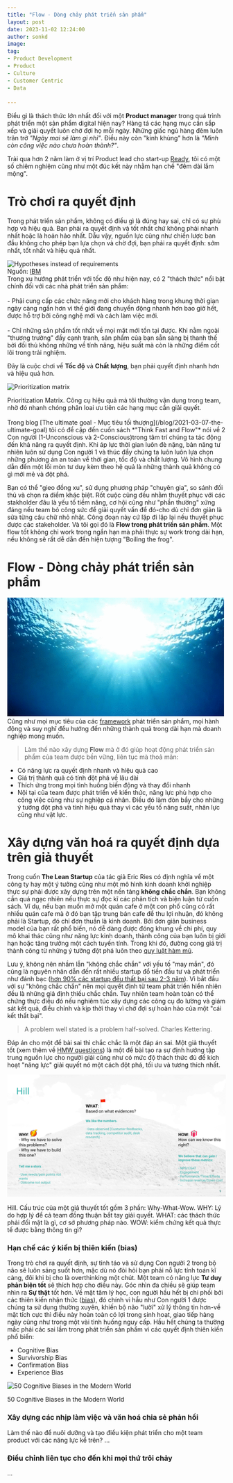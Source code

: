 ```yaml
---
title: "Flow - Dòng chảy phát triển sản phẩm"
layout: post
date: 2023-11-02 12:24:00
author: sonkd
image: 
tag:
- Product Development
- Product
- Culture
- Customer Centric
- Data

---
```


Điều gì là thách thức lớn nhất đối với một **Product manager** trong quá trình phát triển một sản phẩm digital hiện nay? Hàng tá các hạng mục cần sắp xếp và giải quyết luôn chờ đợi họ mỗi ngày. Những giấc ngủ hàng đêm luôn trăn trở *"Ngày mai sẽ làm gì nhỉ"*. Điều này còn "kinh khủng" hơn là *"Mình còn công việc nào chưa hoàn thành?"*.

Trải qua hơn 2 năm làm ở vị trí Product lead cho start-up [Ready](https://ready.io), tôi có một số chiêm nghiệm cũng như một đúc kết này nhằm hạn chế "đêm dài lắm mộng".

# Trò chơi ra quyết định

Trong phát triển sản phẩm, không có điều gì là đúng hay sai, chỉ có sự phù hợp và hiệu quả. Bạn phải ra quyết định và tốt nhất chứ không phải nhanh nhất hoặc là hoản hảo nhất. Dẫu vậy, nguồn lực cũng như chiến lược ban đầu không cho phép bạn lựa chọn và chờ đợi, bạn phải ra quyết định: sớm nhất, tốt nhất và hiệu quả nhất.

<div class="side-by-side">
    <div class="toleft">
        <img class="image" src="https://www.ibm.com/cloud/architecture/images/practices/hdd-diagram.png" alt="Hypotheses instead of requirements">
        <figcaption class="caption">Nguồn: <a href="https://www.ibm.com/garage/method/practices/learn/practice_hypothesis_driven_development/">IBM</a></figcaption>
    </div>
    <div class="toright">
        Trong xu hướng phát triển với tốc độ như hiện nay, có 2 "thách thức" nổi bật chính đối với các nhà phát triển sản phẩm:
        <br><br>
        - Phải cung cấp các chức năng mới cho khách hàng trong khung thời gian ngày càng ngắn hơn vì thế giới đang chuyển động nhanh hơn bao giờ hết, được hỗ trợ bởi công nghệ mới và cách làm việc mới.
        <br><br>
        - Chỉ những sản phẩm tốt nhất về mọi mặt mới tồn tại được. Khi nằm ngoài "thương trường" đầy cạnh tranh, sản phẩm của bạn sẵn sàng bị thanh thế bởi đối thủ không những về tính năng, hiệu suất mà còn là những điểm cốt lõi trong trải nghiệm.
    </div>
</div>

Đây là cuộc chơi về **Tốc độ** và **Chất lượng**, bạn phải quyết định nhanh hơn và hiệu quả hơn.

![Prioritization matrix](https://www.ibm.com/design/thinking/static/prioritization-4-197b008afe461550b6e77fb9ace7ddcf.jpg)
<figcaption>Prioritization Matrix. Công cụ hiệu quả mà tôi thường vận dụng trong team, nhờ đó nhanh chóng phân loai ưu tiên các hạng mục cần giải quyết.</figcaption>
<br>
Trong blog [The ultimate goal - Mục tiêu tối thượng](/blog/2021-03-07-the-ultimate-goal) tôi có đề cập đến cuốn sách *"Think Fast and Flow"* nói về 2 Con người (1-Unconscious và 2-Conscious)trong tâm trí chúng ta tác động đến khả năng ra quyết định. Khi áp lực thời gian luôn đè nặng, bản năng tư nhiên luôn sử dụng Con người 1 và thúc đẩy chúng ta luôn luôn lựa chọn những phương án an toàn về thời gian, tốc độ và chất lượng. Vô hình chung dẫn đến một lối mòn tư duy kèm theo hệ quả là những thành quả không có gì mới mẻ và đột phá.

Bạn có thể "gieo đồng xu", sử dụng phương pháp "chuyên gia", so sánh đối thủ và chọn ra điểm khác biệt. Rốt cuộc cũng đều nhằm thuyết phục với các stakholder đâu là yếu tố tiềm năng, cơ hội cũng như "phần thưởng" xứng đáng nếu team bỏ công sức để giải quyết vấn đề đó-cho dù chỉ đơn giản là sửa từng câu chữ nhỏ nhặt. Công đoạn này cứ lặp đi lặp lại nếu thuyết phục được các stakeholder. Và tôi gọi đó là **Flow trong phát triển sản phẩm**. Một flow tốt không chỉ work trong ngắn hạn mà phải thực sự work trong dài hạn, nếu không sẽ rất dễ dẫn đến hiện tượng "Boiling the frog".

# Flow - Dòng chảy phát triển sản phẩm
![Flow](/assets/img/under-sea.gif)
Cũng như mọi mục tiêu của các [framework](https://fourweekmba.com/product-development-frameworks/) phát triển sản phẩm, mọi hành động và suy nghĩ đều hướng đến những thành quả trong dài hạn mà doanh nghiệp mong muốn.

> Làm thế nào xây dựng **Flow** mà ở đó giúp hoạt động phát triển sản phẩm của team được bền vững, liên tục mà thoả mãn:
- Có năng lực ra quyết định nhanh và hiệu quả cao
- Giá trị thành quả có tính đột phá về lâu dài
- Thích ứng trong mọi tình huống biến động và thay đổi nhanh
- Nội tại của team được phát triển về kiến thức, năng lực phù hợp cho công việc cũng như sự nghiệp cá nhân. Điều đó làm đòn bẩy cho những ý tưởng đột phá và tính hiệu quả thay vì các yếu tố năng suất, nhân lực cũng như vật lực.

# Xây dựng văn hoá ra quyết định dựa trên giả thuyết
Trong cuốn **The Lean Startup** của tác giả Eric Ries có định nghĩa về một công ty hay một ý tưởng cũng như một mô hình kinh doanh khởi nghiệp thực sự phải được xây dựng trên một nền tảng **không chắc chắn**. Bạn không cần quá ngạc nhiên nếu thực sự đọc kĩ các phân tích và biện luận từ cuốn sách. Ví dụ, nếu bạn muốn mở một quán cafe ở một con phố cũng có rất nhiều quán cafe mà ở đó bạn tập trung bán cafe để thu lợi nhuận, đó không phải là Startup, đó chỉ đơn thuần là kinh doanh. Bởi đơn giản business model của bạn rất phổ biến, nó dễ dàng được đóng khung về chi phí, quy mô khai thác cũng như năng lực kinh doanh, thành công của bạn luôn bị giới hạn hoặc tăng trưởng một cách tuyến tính. Trong khi đó, đường cong giá trị thành công từ những ý tưởng đột phá luôn theo [quy luật hàm mũ](https://inniches.com/startup-studios-research).

Lưu ý, không nên nhầm lẫn "không chắc chắn" với yếu tố "may mắn", đó cũng là nguyên nhân dẫn đến rất nhiều startup đổ tiền đầu tư và phát triển như đánh bạc ([hơn 90% các startup đều thất bại sau 2-3 năm](https://www.failory.com/blog/startup-failure-rate)). Vì bắt đầu với sự "không chắc chắn" nên mọi quyết định từ team phát triển hiển nhiên đều là những giả định thiếu chắc chắn. Tuy nhiên team hoàn toàn có thể chứng thực điều đó nếu nghiêm túc xây dựng các công cụ đo lường và giám sát kết quả, điều chỉnh và kịp thời thay vì chờ đợi sự hoàn hảo của một "cái kết thất bại".

> A problem well stated is a problem half-solved. Charles Kettering.

Đáp án cho một đề bài sai thì chắc chắc là một đáp án sai. Một giả thuyết tốt (xem thêm về [HMW questions](https://www.nngroup.com/articles/how-might-we-questions/)) là một đề bài tạo ra sự định hướng tập trung nguồn lực cho người giải cũng như có mức độ thách thức đủ để kích hoạt "năng lực" giải quyết nó một cách đột phá, tối ưu và tương thích nhất.

![Hill](/assets/img/blog/hill.png)
<figcaption>Hill. Cấu trúc của một giả thuyết tốt gồm 3 phần: Why-What-Wow. WHY: Lý do hợp lý để cả team đồng thuận bắt tay giải quyết. WHAT: các thách thức phải đối mặt là gì, cơ sở phương pháp nào. WOW: kiểm chứng kết quả thực tế được bằng thông tin gì?</figcaption>

### Hạn chế các ý kiến bị thiên kiến (bias)
Trong trò chơi ra quyết định, sự tỉnh táo và sử dụng Con người 2 trong bộ não sẽ luôn sáng suốt hơn, mặc dù nó đòi hỏi bạn phải nỗ lực tính toán kĩ càng, đôi khi bị cho là overthinking một chút. Một team có năng lực **Tư duy phản biện tốt** sẽ thích hợp cho điều này. Góc nhìn đa chiều sẽ giúp team nhìn ra **Sự thật** tốt hơn. Về mặt tâm lý học, con người hầu hết bị chi phối bởi các thiên kiến nhận thức ([bias](https://en.wikipedia.org/wiki/List_of_cognitive_biases)), đó chính vì hầu như Con người 1 được chúng ta sử dụng thường xuyên, khiến bộ não "lười" xử lý thông tin hơn-về mặt tích cực thì điều này hoàn toàn có lợi trong sinh hoạt, giao tiếp hàng ngày cũng như trong một vài tình huống nguy cấp. Hầu hết chúng ta thường mắc phải các sai lầm trong phát triển sản phẩm vì các quyết định thiên kiến phổ biến:
- Cognitive Bias
- Survivorship Bias
- Confirmation Bias
- Experience Bias

![50 Cognitive Biases in the Modern World](https://www.visualcapitalist.com/wp-content/uploads/2020/02/50-cognitive-biases-2.png)
<figcaption>50 Cognitive Biases in the Modern World</figcaption>

### Xây dựng các nhịp làm việc và văn hoá chia sẻ phản hồi
Làm thế nào để nuôi dưỡng và tạo điều kiện phát triển cho một team product với các năng lực kể trên?
...

### Điều chỉnh liên tục cho đến khi mọi thứ trôi chảy
...